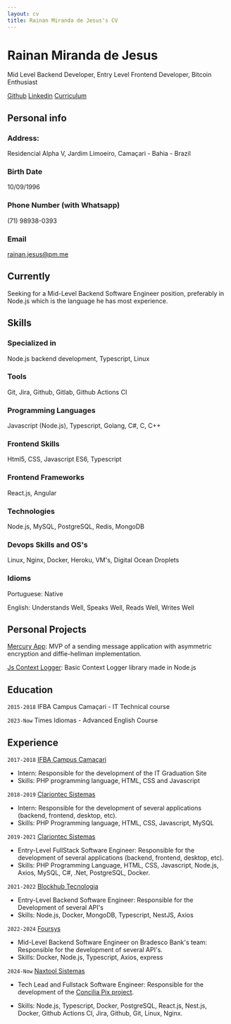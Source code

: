 ```yaml
---
layout: cv
title: Rainan Miranda de Jesus's CV
---
```

# Rainan Miranda de Jesus
Mid Level Backend Developer, Entry Level Frontend Developer, Bitcoin Enthusiast

<div id="webaddress">
    <a href="https://github.com/rainanDeveloper" target="_blank">Github</a>
    <a href="https://www.linkedin.com/in/rainanmjesus/" target="_blank">Linkedin</a>
    <a href="https://rainandeveloper.github.io/cv/" target="_blank">Curriculum</a>
</div>

## Personal info

### Address: 

Residencial Alpha V, Jardim Limoeiro, Camaçari - Bahia - Brazil

### Birth Date

10/09/1996

### Phone Number (with Whatsapp)

(71) 98938-0393

### Email

<a href="mailto:rainan.jesus@pm.me">rainan.jesus@pm.me</a>

## Currently

Seeking for a Mid-Level Backend Software Engineer position, preferably in Node.js which is the language he has most experience.

## Skills

### Specialized in

Node.js backend development, Typescript, Linux

### Tools

Git, Jira, Github, Gitlab, Github Actions CI

### Programming Languages

Javascript (Node.js), Typescript, Golang, C#, C, C++

### Frontend Skills

Html5, CSS, Javascript ES6, Typescript

### Frontend Frameworks

React.js, Angular

### Technologies

Node.js, MySQL, PostgreSQL, Redis, MongoDB

### Devops Skills and OS's

Linux, Nginx, Docker, Heroku, VM's, Digital Ocean Droplets

### Idioms

Portuguese: Native

English: Understands Well, Speaks Well, Reads Well, Writes Well

## Personal Projects

<a href="https://github.com/rainanDeveloper/MercuryApp" target="_blank">Mercury App</a>: MVP of a sending message application with asymmetric encryption and diffie-hellman implementation.

<a href="https://github.com/rainanDeveloper/js-context-logger" target="_blank">Js Context Logger</a>: Basic Context Logger library made in Node.js

## Education

`2015-2018`
IFBA Campus Camaçari - IT Technical course

`2023-Now`
Times Idiomas - Advanced English Course

## Experience

`2017-2018`
<a href="https://portal.ifba.edu.br/camacari" target="_blank">IFBA Campus Camaçari</a>

- Intern: Responsible for the development of the IT Graduation Site
- Skills: PHP programming language, HTML, CSS and Javascript

`2018-2019`
<a href="http://clariontec.com.br" target="_blank">Clariontec Sistemas</a>

- Intern: Responsible for the development of several applications (backend, frontend, desktop, etc).
- Skills: PHP Programming language, HTML, CSS, Javascript, MySQL

`2019-2021`
<a href="http://clariontec.com.br" target="_blank">Clariontec Sistemas</a>

- Entry-Level FullStack Software Engineer: Responsible for the development of several applications (backend, frontend, desktop, etc).
- Skills: PHP Programming Language, HTML, CSS, Javascript, Node.js, Axios, MySQL, C#, .Net, PostgreSQL, Docker.

`2021-2022`
<a href="https://www.linkedin.com/company/blockhub-builders" target="_blank">Blockhub Tecnologia</a>

- Entry-Level Backend Software Engineer: Responsible for the Development of several API's
- Skills: Node.js, Docker, MongoDB, Typescript, NestJS, Axios

`2022-2024`
<a href="https://foursys.com.br/" target="_blank">Foursys</a>

- Mid-Level Backend Software Engineer on Bradesco Bank's team: Responsible for the development of several API's.
- Skills: Docker, Node.js, Typescript, Axios, express

`2024-Now`
<a href="http://naxtool.com.br" target="_blank">Naxtool Sistemas</a>

- Tech Lead and Fullstack Software Engineer: Responsible for the development of the [Concilia Pix project](http://conciliapix.com/).

- Skills: Node.js, Typescript, Docker, PostgreSQL, React.js, Nest.js, Docker, Github Actions CI, Jira, Github, Git, Linux, Nginx.

<!-- ### Footer

Last updated: April 2024 -->


